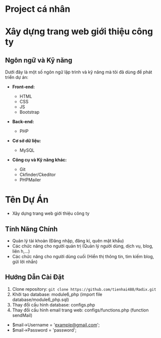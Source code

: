 # Project cá nhân
# Xây dựng trang web giới thiệu công ty

## Ngôn ngữ và Kỹ năng

Dưới đây là một số ngôn ngữ lập trình và kỹ năng mà tôi đã dùng để phát triển dự án:

- **Front-end:**
  - HTML
  - CSS
  - JS
  - Bootstrap

- **Back-end:**
  - PHP

- **Cơ sở dữ liệu:**
  - MySQL

- **Công cụ và Kỹ năng khác:**
  - Git
  - Ckfinder/Ckeditor
  - PHPMailer

# Tên Dự Án
  - Xây dựng trang web giới thiệu công ty

## Tính Năng Chính
  - Quản lý tài khoản (Đăng nhập, đăng kí, quên mật khẩu)
  - Các chức năng cho người quản trị (Quản lý người dùng, dịch vụ, blog, liên h,...)
  - Các chức năng cho người dùng cuối (Hiển thị thông tin, tìm kiếm blog, gửi lời nhắn)

## Hướng Dẫn Cài Đặt
1. Clone repository: `git clone https://github.com/tienhai488/Radix.git` 
2. Khởi tạo database: module6_php (import file database/module6_php.sql)
3. Thay đổi cấu hình database: configs.php
4. Thay đổi cấu hình email trang web: configs/functions.php (function sendMail)
  - $mail->Username   = 'example@gmail.com';      
  - $mail->Password   = 'password'; 
